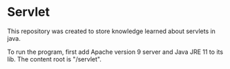 # Servlet
This repository was created to store knowledge learned about servlets in java. 

To run the program, first add Apache version 9 server and Java JRE 11 to its lib. The content root is "/servlet".
